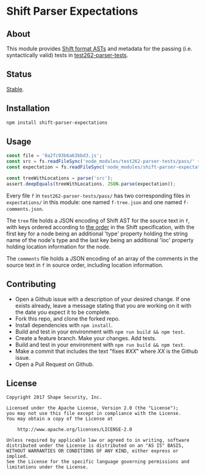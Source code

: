 # Shift Parser Expectations


## About

This module provides [Shift format ASTs](https://github.com/shapesecurity/shift-spec) and metadata for the passing (i.e. syntactically valid) tests in [test262-parser-tests](https://github.com/tc39/test262-parser-tests).


## Status

[Stable](http://nodejs.org/api/documentation.html#documentation_stability_index).


## Installation

```sh
npm install shift-parser-expectations
```


## Usage

```js
const file = '0a2fc93b6a63bbd3.js';
const src = fs.readFileSync('node_modules/test262-parser-tests/pass/' + file, 'utf8');
const expectation = fs.readFileSync('node_modules/shift-parser-expectations/expectations/' + file + '-tree.json');

const treeWithLocations = parse('src');
assert.deepEquals(treeWithLocations, JSON.parse(expectation));
```

Every file `f` in `test262-parser-tests/pass/` has two corresponding files in `expectations/` in this module: one named `f-tree.json` and one named `f-comments.json`.

The `tree` file holds a JSON encoding of Shift AST for the source text in `f`, with keys ordered according to [the order](https://github.com/shapesecurity/shift-spec/blob/es2017/attribute-order.conf) in the Shift specification, with the first key for a node being an additional 'type' property holding the string name of the node's type and the last key being an additional 'loc' property holding location information for the node.

The `comments` file holds a JSON encoding of an array of the comments in the source text in `f` in source order, including location information.


## Contributing

* Open a Github issue with a description of your desired change. If one exists already, leave a message stating that you are working on it with the date you expect it to be complete.
* Fork this repo, and clone the forked repo.
* Install dependencies with `npm install`.
* Build and test in your environment with `npm run build && npm test`.
* Create a feature branch. Make your changes. Add tests.
* Build and test in your environment with `npm run build && npm test`.
* Make a commit that includes the text "fixes #*XX*" where *XX* is the Github issue.
* Open a Pull Request on Github.


## License

    Copyright 2017 Shape Security, Inc.

    Licensed under the Apache License, Version 2.0 (the "License");
    you may not use this file except in compliance with the License.
    You may obtain a copy of the License at

        http://www.apache.org/licenses/LICENSE-2.0

    Unless required by applicable law or agreed to in writing, software
    distributed under the License is distributed on an "AS IS" BASIS,
    WITHOUT WARRANTIES OR CONDITIONS OF ANY KIND, either express or implied.
    See the License for the specific language governing permissions and
    limitations under the License.

